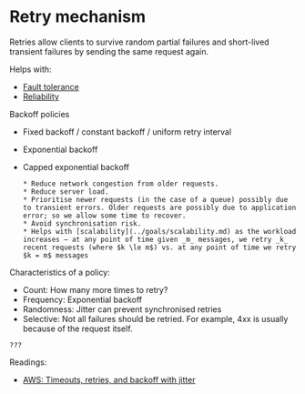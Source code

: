 # Retry mechanism

Retries allow clients to survive random partial failures and short-lived transient failures by sending the same request again.

Helps with:
- [Fault tolerance](../goals/fault-tolerance.md)
- [Reliability](../goals/reliability.md)

Backoff policies
* Fixed backoff / constant backoff / uniform retry interval
* Exponential backoff
* Capped exponential backoff

  ~~~admonish question title="Why prefer exponential backoff to fixed backoff?"
  * Reduce network congestion from older requests.
  * Reduce server load.
  * Prioritise newer requests (in the case of a queue) possibly due to transient errors. Older requests are possibly due to application error; so we allow some time to recover.
  * Avoid synchronisation risk.
  * Helps with [scalability](../goals/scalability.md) as the workload increases — at any point of time given _m_ messages, we retry _k_ recent requests (where $k \le m$) vs. at any point of time we retry $k = m$ messages
  ~~~

Characteristics of a policy:
- Count: How many more times to retry?
- Frequency: Exponential backoff
- Randomness: Jitter can prevent synchronised retries
- Selective: Not all failures should be retried. For example, 4xx is usually because of the request itself.

~~~admonish question title="What about synchronised retries?"
???
~~~

Readings:
* [AWS: Timeouts, retries, and backoff with jitter](https://aws.amazon.com/builders-library/timeouts-retries-and-backoff-with-jitter/)

